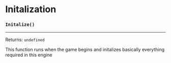 # Initalization

### `Initalize()`
---
 Returns: `undefined`

This function runs when the game begins and initalizes basically everything required in this engine
